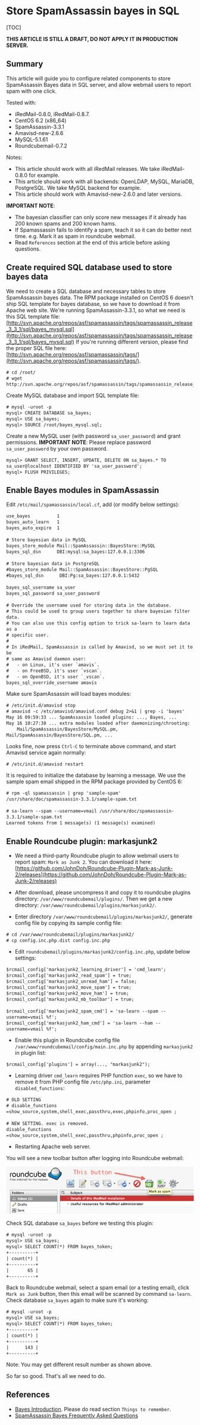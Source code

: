 # Store SpamAssassin bayes in SQL

[TOC]

__THIS ARTICLE IS STILL A DRAFT, DO NOT APPLY IT IN PRODUCTION SERVER.__

## Summary

This article will guide you to configure related components to store
SpamAssassin Bayes data in SQL server, and allow webmail users to report spam
with one click.

Tested with:

* iRedMail-0.8.0, iRedMail-0.8.7. 
* CentOS 6.2 (x86_64)
* SpamAssassin-3.3.1
* Amavisd-new-2.6.6
* MySQL-5.1.61
* Roundcubemail-0.7.2

Notes:

* This article should work with all iRedMail releases. We take iRedMail-0.8.0 for example.
* This article should work with all backends: OpenLDAP, MySQL, MariaDB, PostgreSQL. We take MySQL backend for example.
* This article should work with Amavisd-new-2.6.0 and later versions.

__IMPORTANT NOTE__:

* The bayesian classifier can only score new messages if it already has 200
known spams and 200 known hams.
* If Spamassassin fails to identify a spam, teach it so it can do better next
time. e.g. Mark it as spam in roundcube webmail.
* Read `References` section at the end of this article before asking questions.

## Create required SQL database used to store bayes data

We need to create a SQL database and necessary tables to store SpamAssassin
bayes data. The RPM package installed on CentOS 6 doesn't ship SQL template
for bayes database, so we have to download it from Apache web site. We're
running SpamAssassin-3.3.1, so what we need is this SQL template file:
[http://svn.apache.org/repos/asf/spamassassin/tags/spamassassin_release_3_3_1/sql/bayes_mysql.sql](http://svn.apache.org/repos/asf/spamassassin/tags/spamassassin_release_3_3_1/sql/bayes_mysql.sql)
If you're running different version, please find the proper SQL file here:
[http://svn.apache.org/repos/asf/spamassassin/tags/](http://svn.apache.org/repos/asf/spamassassin/tags/).

```
# cd /root/
# wget http://svn.apache.org/repos/asf/spamassassin/tags/spamassassin_release_3_3_1/sql/bayes_mysql.sql
```

Create MySQL database and import SQL template file:

```
# mysql -uroot -p
mysql> CREATE DATABASE sa_bayes;
mysql> USE sa_bayes;
mysql> SOURCE /root/bayes_mysql.sql;
```

Create a new MySQL user (with password `sa_user_password`) and grant
permissions. __IMPORTANT NOTE__: Please replace password `sa_user_password`
by your own password.

```
mysql> GRANT SELECT, INSERT, UPDATE, DELETE ON sa_bayes.* TO sa_user@localhost IDENTIFIED BY 'sa_user_password';
mysql> FLUSH PRIVILEGES;
```

## Enable Bayes modules in SpamAssassin

Edit `/etc/mail/spamassassin/local.cf`, add (or modify below settings):

```
use_bayes          1
bayes_auto_learn   1
bayes_auto_expire  1

# Store bayesian data in MySQL
bayes_store_module Mail::SpamAssassin::BayesStore::MySQL
bayes_sql_dsn      DBI:mysql:sa_bayes:127.0.0.1:3306

# Store bayesian data in PostgreSQL
#bayes_store_module Mail::SpamAssassin::BayesStore::PgSQL
#bayes_sql_dsn      DBI:Pg:sa_bayes:127.0.0.1:5432

bayes_sql_username sa_user
bayes_sql_password sa_user_password

# Override the username used for storing data in the database.
# This could be used to group users together to share bayesian filter data.
# You can also use this config option to trick sa-learn to learn data as a
# specific user.
#
# In iRedMail, SpamAssassin is called by Amavisd, so we must set it to be
# same as Amavisd daemon user:
#   - on Linux, it's user `amavis`.
#   - on FreeBSD, it's user `vscan`.
#   - on OpenBSD, it's user `_vscan`.
bayes_sql_override_username amavis
```

Make sure SpamAssassin will load bayes modules:

```
# /etc/init.d/amavisd stop
# amavisd -c /etc/amavisd/amavisd.conf debug 2>&1 | grep -i 'bayes'
May 16 09:59:33 ... SpamAssassin loaded plugins: ..., Bayes, ...
May 16 10:27:38 ... extra modules loaded after daemonizing/chrooting:
    Mail/SpamAssassin/BayesStore/MySQL.pm, Mail/SpamAssassin/BayesStore/SQL.pm, ...
```
Looks fine, now press `Ctrl-C` to terminate above command, and start Amavisd
service again normally:

```
# /etc/init.d/amavisd restart
```

It is required to initialize the database by learning a message. We use the
sample spam email shipped in the RPM package provided by CentOS 6:

```
# rpm -ql spamassassin | grep 'sample-spam'
/usr/share/doc/spamassassin-3.3.1/sample-spam.txt

# sa-learn --spam --username=vmail /usr/share/doc/spamassassin-3.3.1/sample-spam.txt
Learned tokens from 1 message(s) (1 message(s) examined)
```

## Enable Roundcube plugin: markasjunk2

* We need a third-party Roundcube plugin to allow webmail users to report spam:
`Mark as Junk 2`. You can download it here:
[https://github.com/JohnDoh/Roundcube-Plugin-Mark-as-Junk-2/releases](https://github.com/JohnDoh/Roundcube-Plugin-Mark-as-Junk-2/releases)

* After download, please uncompress it and copy it to roundcube plugins
directory: `/var/www/roundcubemail/plugins/`. Then we get a new directory:
`/var/www/roundcubemail/plugins/markasjunk2/`.

* Enter directory `/var/www/roundcubemail/plugins/markasjunk2/`, generate
config file by copying its sample config file:

```
# cd /var/www/roundcubemail/plugins/markasjunk2/
# cp config.inc.php.dist config.inc.php
```

* Edit `roundcubemail/plugins/markasjunk2/config.inc.php`, update below settings:

```
$rcmail_config['markasjunk2_learning_driver'] = 'cmd_learn';
$rcmail_config['markasjunk2_read_spam'] = true;
$rcmail_config['markasjunk2_unread_ham'] = false;
$rcmail_config['markasjunk2_move_spam'] = true;
$rcmail_config['markasjunk2_move_ham'] = true;
$rcmail_config['markasjunk2_mb_toolbar'] = true;

$rcmail_config['markasjunk2_spam_cmd'] = 'sa-learn --spam --username=vmail %f';
$rcmail_config['markasjunk2_ham_cmd'] = 'sa-learn --ham --username=vmail %f';
```

* Enable this plugin in Roundcube config file
`/var/www/roundcubemail/config/main.inc.php` by appending `markasjunk2`
in plugin list:

```
$rcmail_config['plugins'] = array(..., "markasjunk2");
```

* Learning driver `cmd_learn` requires PHP function `exec`, so we have to
remove it from PHP config file `/etc/php.ini`, parameter `disabled_functions`:

```
# OLD SETTING
# disable_functions =show_source,system,shell_exec,passthru,exec,phpinfo,proc_open ;

# NEW SETTING. exec is removed.
disable_functions =show_source,system,shell_exec,passthru,phpinfo,proc_open ;
```

* Restarting Apache web server.

You will see a new toolbar button after logging into Roundcube webmail:

![](./images/markasjunk2_toolbar_button.png)

Check SQL database `sa_bayes` before we testing this plugin:

```
# mysql -uroot -p
mysql> USE sa_bayes;
mysql> SELECT COUNT(*) FROM bayes_token;
+----------+
| count(*) |
+----------+
|       65 |
+----------+
```

Back to Roundcube webmail, select a spam email (or a testing email), click
`Mark as Junk` button, then this email will be scanned by command `sa-learn`.
Check database `sa_bayes` again to make sure it's working:

```
# mysql -uroot -p
mysql> USE sa_bayes;
mysql> SELECT COUNT(*) FROM bayes_token;
+----------+
| count(*) |
+----------+
|      143 |
+----------+
```

Note: You may get different result number as shown above.

So far so good. That's all we need to do.

## References

* [Bayes Introduction](http://wiki.apache.org/spamassassin/BayesInSpamAssassin). Please do read section `Things to remember`.
* [SpamAssassin Bayes Frequently Asked Questions](http://wiki.apache.org/spamassassin/BayesFaq)
